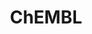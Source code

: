 ---
bigquery: https://console.cloud.google.com/bigquery?p=patents-public-data&d=ebi_chembl&page=dataset
citation: '"The ChEMBL database in 2017." Anna Gaulton, Anne Hersey, Michał Nowotka,
  A Patrícia Bento, Jon Chambers, David Mendez, Prudence Mutowo, Francis Atkinson,
  Louisa J Bellis, Elena Cibrián-Uhalte, Mark Davies, Nathan Dedman, Anneli Karlsson,
  María Paula Magariños, John P Overington, George Papadatos, Ines Smit, Andrew R
  Leach Nucleic acids Research (2017) 45 (Database Issue), D945-D954'
contributors: European Bioinformatics Institute
cost: None
description: ChEMBL Data is a manually curated database of small molecules used in
  drug discovery, including information about existing patented drugs.
documentation: 'schema: https://www.ebi.ac.uk/chembl/db_schema


  '
last_edit: 04/09/2022, 09:08:48
location: https://console.cloud.google.com/marketplace/product/google_patents_public_datasets/chembl
maintained_by: EMBL-EBI, an outstation of European Molecular Biology Laboratory
related_publications: '

  ChEMBL: towards direct deposition of bioassay data.


  Mendez D, Gaulton A, Bento AP, Chambers J, De Veij M, Félix E, Magariños MP, Mosquera
  JF, Mutowo P, Nowotka M, Gordillo-Marañón M, Hunter F, Junco L, Mugumbate G, Rodriguez-Lopez
  M, Atkinson F, Bosc N, Radoux CJ, Segura-Cabrera A, Hersey A, Leach AR.


  — Nucleic Acids Res. 2019; 47(D1):D930-D940. doi: 10.1093/nar/gky1075

  '
schema_fields:
- molecule_type
- cx_most_apka
- withdrawn_reason
- bei
- hrac_code
- variant_id
- status
- prodrug
- withdrawn_year
- relationship_type
- aidx
- approval_date
- published_value
- level3
- job_id
- hba_lipinski
- stem_class
- met_comment
- tissue_id
- toid
- src_compound_id
- enzyme_tid
- cellosaurus_id
- related_tid
- assay_test_type
- updated_on
- site_name
- withdrawn_flag
- tid_fixed
- annotation
- journal
- go_id
- mutation
- start_position
- ass_cls_map_id
- mechanism_comment
- doc_id
- tid
- qed_weighted
- who_extra
- patent_id
- doi
- bao_format
- published_units
- usan_year
- curation_comment
- cx_most_bpka
- level1_description
- dosage_form
- formulation_id
- black_box_warning
- version
- pathway_key
- definition
- isoform
- oc_id
- cidx
- structure_type
- first_in_class
- published_relation
- cell_description
- aspect
- drug_product_flag
- actsm_id
- cx_logd
- idx
- title
- targrel_id
- bao_id
- assay_strain
- standard_value
- met_conversion
- le
- first_approval
- relationship_desc
- research_stem
- rgid
- assay_tissue
- published_type
- lle
- l3
- chembl_id
- class_type
- uberon_id
- l7
- domain_type
- innovator_company
- mesh_heading
- ref_type
- l2
- predbind_id
- normal_range_min
- protein_class_desc
- data_validity_comment
- company
- irac_code
- bto_id
- assay_subcellular_fraction
- target_desc
- molecular_species
- pref_name
- type
- dosed_ingredient
- abstract
- delist_flag
- standard_upper_value
- metabolite_record_id
- parent_type
- relationship
- comp_class_id
- text_value
- assay_class_id
- res_stem_id
- drug_record_id
- tbl
- num_ro5_violations
- source_domain_id
- assay_cell_type
- full_molformula
- clo_id
- target_type
- component_type
- standard_relation
- sequence_md5sum
- assay_tax_id
- publication_number
- short_name
- mesh_id
- usan_stem
- ddd_admr
- met_id
- patent_use_code
- parameter_type
- mc_target_name
- comp_go_id
- acd_logp
- nda_type
- frac_code
- natural_product
- drugind_id
- hba
- mw_monoisotopic
- usan_stem_definition
- qudt_units
- level1
- src_id
- parent_id
- parenteral
- standard_text_value
- src_short_name
- priority
- activity_comment
- curated_by
- aromatic_rings
- src_assay_id
- mec_id
- src_description
- mc_target_accession
- parent_go_id
- max_phase_for_ind
- trade_name
- volume
- frac_class_id
- uo_units
- component_id
- who_name
- ddd_units
- sitecomp_id
- cell_source_tissue
- applicant_full_name
- level4
- standard_units
- activity_count
- alert_id
- atc_code
- target_mapping
- pubmed_id
- warning_class
- relation
- country
- cell_source_tax_id
- domain_description
- subgroup
- ref_id
- parameter_value
- full_mwt
- compound_key
- year
- targcomp_id
- therapeutic_flag
- label
- mol_atc_id
- rtb
- parent_molregno
- warning_description
- stat
- heavy_atoms
- assay_param_id
- sei
- organism
- withdrawn_country
- entity_id
- warning_id
- drug_substance_flag
- standard_inchi
- mc_target_type
- assay_desc
- smarts
- updated_by
- usan_substem
- patent_expire_date
- previous_company
- indref_id
- potential_duplicate
- major_class
- normal_range_max
- caloha_id
- as_id
- warnref_id
- cell_name
- tax_id
- authors
- warning_country
- pchembl_value
- efo_term
- smid
- assay_category
- metref_id
- confidence
- l8
- orig_description
- set_name
- name
- molsyn_id
- domain_id
- db_version
- syn_type
- cl_lincs_id
- direct_interaction
- component_synonym
- submission_date
- log_id
- creation_date
- source
- enzyme_name
- cell_ontology_id
- cell_id
- assay_type
- molecular_mechanism
- num_lipinski_ro5_violations
- synonyms
- cx_logp
- substrate_record_id
- mol_hrac_id
- species_group_flag
- mecref_id
- last_active
- homologue
- usan_stem_id
- l1
- l6
- action_type
- record_id
- alert_set_id
- disease_efficacy
- assay_source
- psa
- selectivity_comment
- end_position
- standard_flag
- route
- pathway_id
- protclasssyn_id
- standard_inchi_key
- oral
- comments
- ddd_comment
- active_molregno
- co_stem_id
- entity_type
- l4
- site_id
- result_flag
- ddd_value
- availability_type
- hbd_lipinski
- withdrawn_class
- biocomp_id
- molregno
- mol_irac_id
- num_alerts
- standard_type
- ingredient
- level2_description
- cell_source_organism
- efo_id
- acd_most_bpka
- prediction_method
- irac_class_id
- indication_class
- issue
- polymer_flag
- acd_most_apka
- binding_site_comment
- last_page
- units
- hbd
- chebi_par_id
- description
- assay_organism
- accession
- molfile
- confidence_score
- ridx
- value
- warning_type
- product_id
- patent_no
- canonical_smiles
- mc_tax_id
- upper_value
- path
- compd_id
- compsyn_id
- chirality
- db_source
- strength
- alogp
- ddd_id
- bao_endpoint
- stem
- downgraded
- site_residues
- mechanism_of_action
- ref_url
- first_page
- acd_logd
- activity_id
- doc_type
- level4_description
- domain_name
- hrac_class_id
- prod_pat_id
- cpd_str_alert_id
- active_ingredient
- level3_description
- std_act_id
- protein_class_id
- topical
- class_level
- l5
- mw_freebase
- level2
- inorganic_flag
- helm_notation
- alert_name
- sequence
- assay_id
- ad_type
- ro3_pass
- ap_id
- mc_organism
- compound_name
- warning_year
- protein_class_synonym
- level5
- max_phase
- mol_frac_id
shortname: chembl
tags:
- biotechnology
- health
- chemical
- bioinformatics
- medical
terms_of_use: CC BY-SA 3.0
title: ChEMBL
uuid: e232a192-965c-4ec9-904c-155b6dfe56c5
---